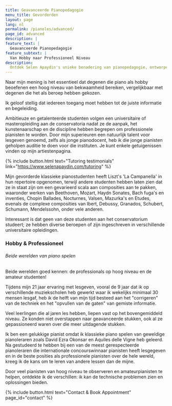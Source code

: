 ```yaml
---
title: Geavanceerde Pianopedagogie
menu_title: Gevorderden
layout: page
lang: nl
permalink: /pianoles/advanced/
page_id: advanced
description: |
feature_text: |
  Geavanceerde Pianopedagogie
feature_subtext: |
  Van Hobby naar Professioneel Niveau
description:
  Ontdek Selen Apaydin's unieke benadering van pianopedagogie, ontworpen om amateurpianisten te helpen professioneel niveau te bereiken. Leer over haar ervaring in het onderwijzen van geavanceerd repertoire aan niet-conservatorium studenten en haar methoden om technische uitdagingen te overwinnen. #PianoOnderwijs #GeavanceerdePianotechniek
---
```


Naar mijn mening is het essentieel dat degenen die piano als hobby beoefenen een hoog niveau van bekwaamheid bereiken, vergelijkbaar met degenen die het als beroep hebben gekozen.

Ik geloof stellig dat iedereen toegang moet hebben tot de juiste informatie en begeleiding.

​​Ambitieuze en getalenteerde studenten volgen een universitaire of masteropleiding aan de conservatoria nadat ze de aanpak, het kunstenaarschap en de discipline hebben begrepen om professionele pianisten te worden. Door mijn superieuren een natuurlijk talent voor lesgeven genoemd, zelfs als jonge pianodocent, heb ik die jonge pianisten geholpen auditie te doen voor die instituten. Je kunt enkele getuigenissen vinden op mijn artiestenpagina. 

{% include button.html text="Tutoring testimonials" link="https://www.selenapaydin.com/tutoring" %} 

Mijn gevorderde klassieke pianostudenten heeft Liszt's 'La Campanella' in hun repertoire opgenomen, terwijl andere studenten hebben laten zien dat ze in staat zijn om een gevarieerd scala aan composities aan te pakken, waaronder werken van Beethoven, Mozart, Haydn Sonates, Bach fuga's en inventies, Chopin Ballades, Nocturnes, Valsen, Mazurka's en Etudes, evenals de complexe composities van Ibert, Debussy, Granados, Schubert, Schumann, Mendelssohn, onder vele anderen.

Interessant is dat geen van deze studenten aan het conservatorium studeert; ze hebben diverse beroepen of zijn ingeschreven in verschillende universitaire opleidingen.

### Hobby & Professioneel

###### Beide werelden van piano spelen

Beide werelden goed kennen: de professionals op hoog niveau en de amateur studenten!

Tijdens mijn 21 jaar ervaring met lesgeven, vooral de 9 jaar dat ik op verschillende muziekscholen heb gewerkt waar ik wekelijks minimaal 30 mensen lesgaf, heb ik de helft van mijn tijd besteed aan het "corrigeren" van de techniek en het "opvullen van de gaten" van gemiste informatie.

​​Veel leerlingen die al jaren les hebben, liepen vast op het bovengemiddeld niveau. Ze konden niet overstappen naar geavanceerde stukken, ook al ze gepassioneerd waren over die meer uitdagende stukken.

​Ik ben een gelukkige pianist omdat ik klassieke piano spelen van geweldige pianoleraren zoals David Ezra Okonsar en Aquiles delle Vigne heb geleerd. Na gestudeerd te hebben bij een van de meest gerespecteerde pianoleraren die internationale concourswinnaar pianisten heeft lesgegeven en in de beste posities als professionele pianisten over de hele wereld, kreeg ik de kans om te leren van andere lessen dan de mijne.

Door veel pianisten van hoog niveau te observeren en amateurpianisten te helpen, ontdekte ik de verschillen: ik kan de technische problemen zien en oplossingen bieden.

{% include button.html text="Contact & Book Appointment" page_id="contact" %} 
